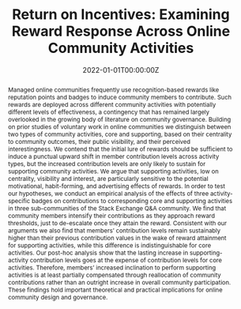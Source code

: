 ---
title: "Return on Incentives: Examining Reward Response Across Online Community Activities"
authors:
  - admin
  - Joey van Angeren
  - Mahmood Shafeie Zargar

#author_notes:
#  - "Corresponding Author"

date: "2022-01-01T00:00:00Z"
doi: ""

# Schedule page publish date (NOT publication's date).
publishDate: "2017-01-01T00:00:00Z"

# Publication type.
# Accepts a single type but formatted as a YAML list (for Hugo requirements).
# Enter a publication type from the CSL standard.
publication_types: ["manuscript"]

# Publication name and optional abbreviated publication name.
publication: "*Working Paper*"
publication_short: ""

abstract: Managed online communities frequently use recognition-based rewards like reputation points and badges to induce community members to contribute. Such rewards are deployed across different community activities with potentially different levels of effectiveness, a contingency that has remained largely overlooked in the growing body of literature on community governance. Building on prior studies of voluntary work in online communities we distinguish between two types of community activities, core and supporting, based on their centrality to community outcomes, their public visibility, and their perceived interestingness. We contend that the initial lure of rewards should be sufficient to induce a punctual upward shift in member contribution levels across activity types, but the increased contribution levels are only likely to sustain for supporting community activities. We argue that supporting activities, low on centrality, visibility and interest, are particularly sensitive to the potential motivational, habit-forming, and advertising effects of rewards. In order to test our hypotheses, we conduct an empirical analysis of the effects of three activity-specific badges on contributions to corresponding core and supporting activities in three sub-communities of the Stack Exchange Q&A community. We find that community members intensify their contributions as they approach reward thresholds, just to de-escalate once they attain the reward. Consistent with our arguments we also find that members’ contribution levels remain sustainably higher than their previous contribution values in the wake of reward attainment for supporting activities, while this difference is indistinguishable for core activities. Our post-hoc analysis show that the lasting increase in supporting-activity contribution levels goes at the expense of contribution levels for core activities. Therefore, members’ increased inclination to perform supporting activities is at least partially compensated through reallocation of community contributions rather than an outright increase in overall community participation. These findings hold important theoretical and practical implications for online community design and governance. 

# Summary. An optional shortened abstract.
summary:

tags: []

featured: false

#links:
#- name:
#  url: 
url_pdf: ''
url_code: ''
url_dataset: ''
url_poster: ''
url_project: ''
url_slides: ''
url_source: ''
url_video: ''

# Featured image
# To use, add an image named `featured.jpg/png` to your page's folder. 
image:
  caption: ''
  focal_point: ""
  preview_only: false

# Associated Projects (optional).
#   Associate this publication with one or more of your projects.
#   Simply enter your project's folder or file name without extension.
#   E.g. `internal-project` references `content/project/internal-project/index.md`.
#   Otherwise, set `projects: []`.
projects:

# Slides (optional).
#   Associate this publication with Markdown slides.
#   Simply enter your slide deck's filename without extension.
#   E.g. `slides: "example"` references `content/slides/example/index.md`.
#   Otherwise, set `slides: ""`.
slides: 
---